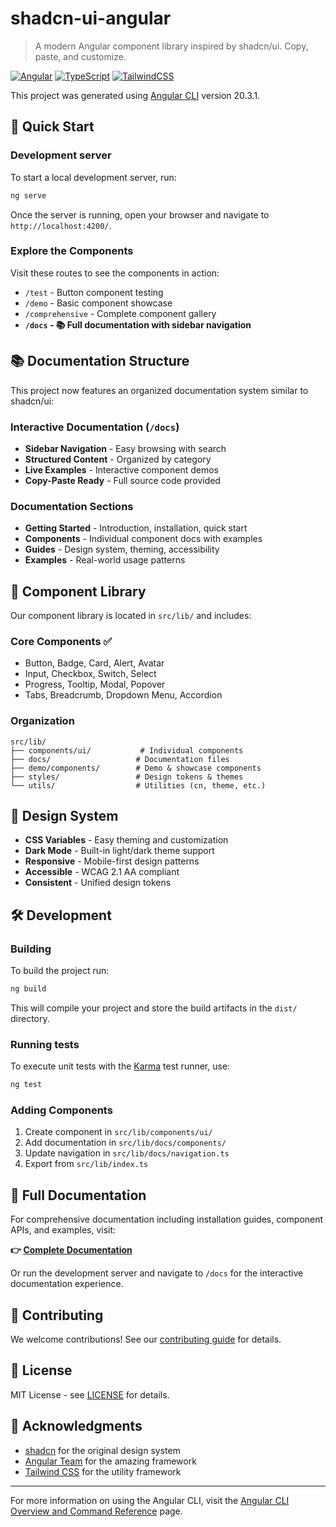 # shadcn-ui-angular

> A modern Angular component library inspired by shadcn/ui. Copy, paste, and customize.

[![Angular](https://img.shields.io/badge/Angular-20+-red.svg)](https://angular.io/)
[![TypeScript](https://img.shields.io/badge/TypeScript-5.0+-blue.svg)](https://www.typescriptlang.org/)
[![TailwindCSS](https://img.shields.io/badge/TailwindCSS-4.0+-38bdf8.svg)](https://tailwindcss.com/)

This project was generated using [Angular CLI](https://github.com/angular/angular-cli) version 20.3.1.

## 🚀 Quick Start

### Development server

To start a local development server, run:

```bash
ng serve
```

Once the server is running, open your browser and navigate to `http://localhost:4200/`. 

### Explore the Components

Visit these routes to see the components in action:

- `/test` - Button component testing
- `/demo` - Basic component showcase  
- `/comprehensive` - Complete component gallery
- **`/docs` - 📚 Full documentation with sidebar navigation**

## 📚 Documentation Structure

This project now features an organized documentation system similar to shadcn/ui:

### Interactive Documentation (`/docs`)
- **Sidebar Navigation** - Easy browsing with search
- **Structured Content** - Organized by category
- **Live Examples** - Interactive component demos
- **Copy-Paste Ready** - Full source code provided

### Documentation Sections
- **Getting Started** - Introduction, installation, quick start
- **Components** - Individual component docs with examples
- **Guides** - Design system, theming, accessibility
- **Examples** - Real-world usage patterns

## 🧩 Component Library

Our component library is located in `src/lib/` and includes:

### Core Components ✅
- Button, Badge, Card, Alert, Avatar
- Input, Checkbox, Switch, Select
- Progress, Tooltip, Modal, Popover
- Tabs, Breadcrumb, Dropdown Menu, Accordion

### Organization
```
src/lib/
├── components/ui/           # Individual components
├── docs/                   # Documentation files  
├── demo/components/        # Demo & showcase components
├── styles/                 # Design tokens & themes
└── utils/                  # Utilities (cn, theme, etc.)
```

## 🎨 Design System

- **CSS Variables** - Easy theming and customization
- **Dark Mode** - Built-in light/dark theme support
- **Responsive** - Mobile-first design patterns
- **Accessible** - WCAG 2.1 AA compliant
- **Consistent** - Unified design tokens

## 🛠️ Development

### Building

To build the project run:

```bash
ng build
```

This will compile your project and store the build artifacts in the `dist/` directory.

### Running tests

To execute unit tests with the [Karma](https://karma-runner.github.io) test runner, use:

```bash
ng test
```

### Adding Components

1. Create component in `src/lib/components/ui/`
2. Add documentation in `src/lib/docs/components/`
3. Update navigation in `src/lib/docs/navigation.ts`
4. Export from `src/lib/index.ts`

## 📖 Full Documentation

For comprehensive documentation including installation guides, component APIs, and examples, visit:

**👉 [Complete Documentation](src/lib/docs/README.md)**

Or run the development server and navigate to `/docs` for the interactive documentation experience.

## 🤝 Contributing

We welcome contributions! See our [contributing guide](src/lib/docs/contributing.md) for details.

## 📄 License

MIT License - see [LICENSE](LICENSE) for details.

## 🙏 Acknowledgments

- [shadcn](https://twitter.com/shadcn) for the original design system
- [Angular Team](https://angular.io/) for the amazing framework
- [Tailwind CSS](https://tailwindcss.com/) for the utility framework

---

For more information on using the Angular CLI, visit the [Angular CLI Overview and Command Reference](https://angular.dev/tools/cli) page.
